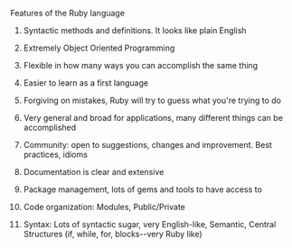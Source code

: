 Features of the Ruby language
1. Syntactic methods and definitions. It looks like plain English
2. Extremely Object Oriented Programming

3. Flexible in how many ways you can accomplish the same thing
4. Easier to learn as a first language
5. Forgiving on mistakes, Ruby will try to guess what you're trying to do
6. Very general and broad for applications, many different things can be accomplished
7. Community: open to suggestions, changes and improvement. Best practices, idioms
8. Documentation is clear and extensive

9. Package management, lots of gems and tools to have access to
10. Code organization: Modules, Public/Private
11. Syntax: Lots of syntactic sugar, very English-like, Semantic, Central Structures (if, while, for, blocks--very Ruby like)
